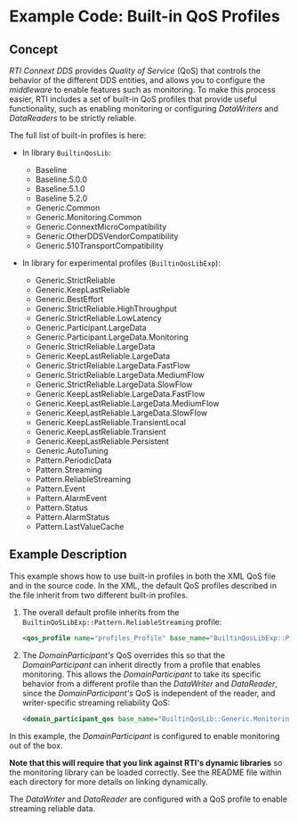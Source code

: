 # Example Code: Built-in QoS Profiles

## Concept

*RTI Connext DDS* provides *Quality of Service* (QoS) that controls the behavior
of the different DDS entities, and allows you to configure the *middleware* to
enable features such as monitoring. To make this process easier, RTI includes a
set of built-in QoS profiles that provide useful functionality, such as
enabling monitoring or configuring *DataWriters* and *DataReaders* to be
strictly reliable.

The full list of built-in profiles is here:

-   In library `BuiltinQosLib`:

    - Baseline
    - Baseline.5.0.0
    - Baseline.5.1.0
    - Baseline 5.2.0
    - Generic.Common
    - Generic.Monitoring.Common
    - Generic.ConnextMicroCompatibility
    - Generic.OtherDDSVendorCompatibility
    - Generic.510TransportCompatibility

-   In library for experimental profiles (`BuiltinQosLibExp`):

    - Generic.StrictReliable
    - Generic.KeepLastReliable
    - Generic.BestEffort
    - Generic.StrictReliable.HighThroughput
    - Generic.StrictReliable.LowLatency
    - Generic.Participant.LargeData
    - Generic.Participant.LargeData.Monitoring
    - Generic.StrictReliable.LargeData
    - Generic.KeepLastReliable.LargeData
    - Generic.StrictReliable.LargeData.FastFlow
    - Generic.StrictReliable.LargeData.MediumFlow
    - Generic.StrictReliable.LargeData.SlowFlow
    - Generic.KeepLastReliable.LargeData.FastFlow
    - Generic.KeepLastReliable.LargeData.MediumFlow
    - Generic.KeepLastReliable.LargeData.SlowFlow
    - Generic.KeepLastReliable.TransientLocal
    - Generic.KeepLastReliable.Transient
    - Generic.KeepLastReliable.Persistent
    - Generic.AutoTuning
    - Pattern.PeriodicData
    - Pattern.Streaming
    - Pattern.ReliableStreaming
    - Pattern.Event
    - Pattern.AlarmEvent
    - Pattern.Status
    - Pattern.AlarmStatus
    - Pattern.LastValueCache

## Example Description

This example shows how to use built-in profiles in both the XML QoS file and in
the source code. In the XML, the default QoS profiles described in the file
inherit from two different built-in profiles.

1.  The overall default profile inherits from the
    `BuiltinQoSLibExp::Pattern.ReliableStreaming` profile:

    ```xml
    <qos_profile name="profiles_Profile" base_name="BuiltinQosLibExp::Pattern.ReliableStreaming" is_default_qos="true">
    ```

2.  The *DomainParticipant's* QoS overrides this so that the *DomainParticipant*
    can inherit directly from a profile that enables monitoring. This allows the
    *DomainParticipant* to take its specific behavior from a different profile
    than the *DataWriter* and *DataReader*, since the *DomainParticipant's* QoS
    is independent of the reader, and writer-specific streaming reliability QoS:

    ```xml
    <domain_participant_qos base_name="BuiltinQosLib::Generic.Monitoring.Common">
    ```

In this example, the *DomainParticipant* is configured to enable monitoring out
of the box.

**Note that this will require that you link against RTI's dynamic libraries** so
the monitoring library can be loaded correctly. See the README file within each
directory for more details on linking dynamically.

The *DataWriter* and *DataReader* are configured with a QoS profile to enable
streaming reliable data.
